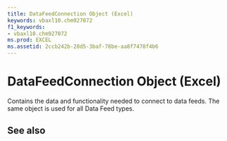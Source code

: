 ```yaml
---
title: DataFeedConnection Object (Excel)
keywords: vbaxl10.chm927072
f1_keywords:
- vbaxl10.chm927072
ms.prod: EXCEL
ms.assetid: 2ccb242b-28d5-3baf-78be-aa8f7478f4b6
---
```



# DataFeedConnection Object (Excel)

Contains the data and functionality needed to connect to data feeds. The same object is used for all Data Feed types.


## See also



